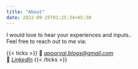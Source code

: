 ```yaml
---
title: "About"
date: 2022-09-25T01:25:34+05:30
---
```


I would love to hear your experiences and inputs.. <br>Feel free to reach out to me via:

{{< ticks >}}
📩  *apoorvaj.blogs@gmail.com*
<br>
🔗  *[LinkedIn](https://www.linkedin.com/in/apoorva-jagtap-04/)*
{{< /ticks >}}